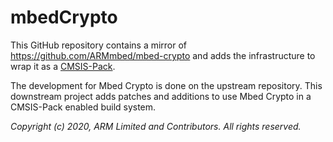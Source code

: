 # mbedCrypto

This GitHub repository contains a mirror of https://github.com/ARMmbed/mbed-crypto
and adds the infrastructure to wrap it as a [CMSIS-Pack](https://arm-software.github.io/CMSIS_5/Pack/html/index.html).

The development for Mbed Crypto is done on the upstream repository. This downstream project adds patches and additions to use Mbed Crypto in a CMSIS-Pack enabled build system.

_Copyright (c) 2020, ARM Limited and Contributors. All rights reserved._
